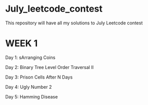 # July_leetcode_contest
This repository will have all my solutions to July Leetcode contest

# WEEK 1

Day 1: sArranging Coins

Day 2: Binary Tree Level Order Traversal II

Day 3: Prison Cells After N Days

Day 4: Ugly Number 2

Day 5: Hamming Disease
